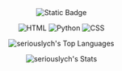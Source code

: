 <div align="center">
  <img alt="Static Badge" src="https://img.shields.io/badge/seriously-ch-red?style=for-the-badge&logo=github&labelColor=black&color=rgb(254%2C%200%2C%200)&link=https%3A%2F%2Fwww.youtube.com%2Fchannel%2FUCOWF6Yc61v1C9QxB8bWlWxw">
</div>
<div>
  <p></p>
</div>
<div align="center">
  <img src="https://img.shields.io/badge/HTML-%23E34F26.svg?logo=html5&logoColor=white" alt="HTML"/>
  <img src="https://img.shields.io/badge/Python-3776AB?logo=python&logoColor=fff" alt="Python"/>
  <img src="https://img.shields.io/badge/CSS-1572B6?logo=css3&logoColor=fff" alt="CSS"/>
  <p></p>
  <p><img src="https://github-readme-stats.vercel.app/api/top-langs/?username=seriouslych&amp;theme=monokai&amp;show_icons=true&amp;hide_border=false&amp;layout=compact" alt="seriouslych&#39;s Top Languages"></p>
  <p><img src="https://github-readme-stats.vercel.app/api?username=seriouslych&amp;theme=monokai&amp;show_icons=true&amp;hide_border=false&amp;count_private=true" alt="seriouslych&#39;s Stats"></p>
</div>
